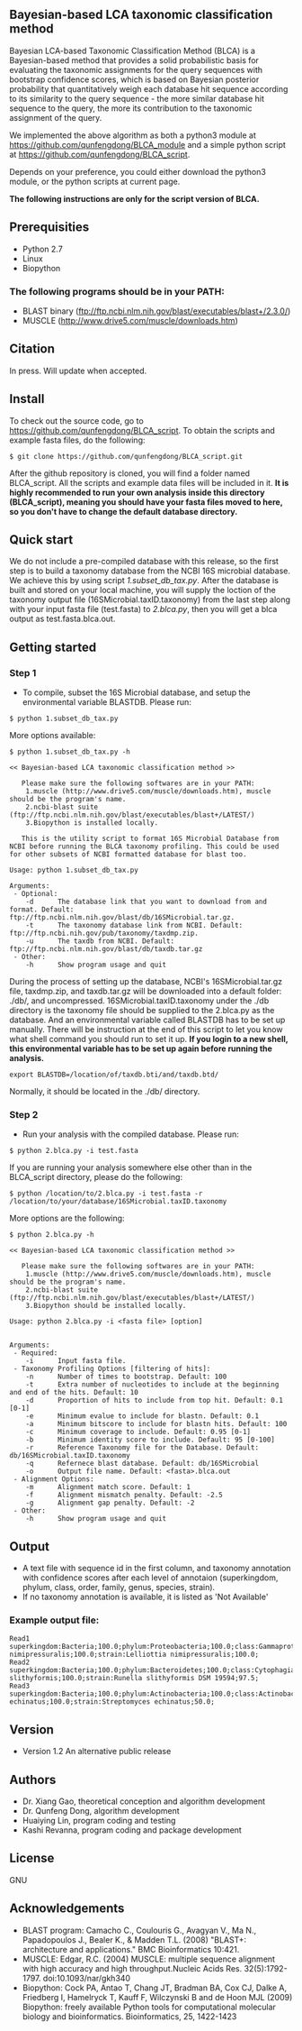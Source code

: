 Bayesian-based LCA taxonomic classification method
--------------------------------------------------
Bayesian LCA-based Taxonomic Classification Method (BLCA) is a Bayesian-based method that provides a solid probabilistic basis for evaluating the taxonomic assignments for the query sequences with bootstrap confidence scores, which is based on Bayesian posterior probability that quantitatively weigh each database hit sequence according to its similarity to the query sequence - the more similar database hit sequence to the query, the more its contribution to the taxonomic assignment of the query. 

We implemented the above algorithm as both a python3 module at https://github.com/qunfengdong/BLCA_module and a simple python script at https://github.com/qunfengdong/BLCA_script.

Depends on your preference, you could either download the python3 module, or the python scripts at current page.

**The following instructions are only for the script version of BLCA.**

## Prerequisities
* Python 2.7
* Linux
* Biopython

### **The following programs should be in your PATH:**

* BLAST binary (ftp://ftp.ncbi.nlm.nih.gov/blast/executables/blast+/2.3.0/)
* MUSCLE (http://www.drive5.com/muscle/downloads.htm)

## Citation

In press. Will update when accepted.

## Install
To check out the source code, go to https://github.com/qunfengdong/BLCA_script. To obtain the scripts and example fasta files, do the following:

```shell
$ git clone https://github.com/qunfengdong/BLCA_script.git
```

After the github repository is cloned, you will find a folder named BLCA_script. All the scripts and example data files will be included in it. **It is highly recommended to run your own analysis inside this directory (BLCA_script), meaning you should have your fasta files moved to here, so you don't have to change the default database directory.**

## Quick start

We do not include a pre-compiled database with this release, so the first step is to build a taxonomy database from the NCBI 16S microbial database. We achieve this by using script _1.subset_db_tax.py_. After the database is built and stored on your local machine, you will supply the loction of the taxonomy output file (16SMicrobial.taxID.taxonomy) from the last step along with your input fasta file (test.fasta) to _2.blca.py_, then you will get a blca output as test.fasta.blca.out.

## Getting started

### Step 1
* To compile, subset the 16S Microbial database, and setup the environmental variable BLASTDB. Please run:
```
$ python 1.subset_db_tax.py
```
More options available:
```
$ python 1.subset_db_tax.py -h

<< Bayesian-based LCA taxonomic classification method >>

   Please make sure the following softwares are in your PATH:
	1.muscle (http://www.drive5.com/muscle/downloads.htm), muscle should be the program's name.
	2.ncbi-blast suite (ftp://ftp.ncbi.nlm.nih.gov/blast/executables/blast+/LATEST/)
	3.Biopython is installed locally.

   This is the utility script to format 16S Microbial Database from NCBI before running the BLCA taxonomy profiling. This could be used for other subsets of NCBI formatted database for blast too.

Usage: python 1.subset_db_tax.py

Arguments:
 - Optional:
	-d		The database link that you want to download from and format. Default: ftp://ftp.ncbi.nlm.nih.gov/blast/db/16SMicrobial.tar.gz.
	-t		The taxonomy database link from NCBI. Default: ftp://ftp.ncbi.nih.gov/pub/taxonomy/taxdmp.zip.
	-u		The taxdb from NCBI. Default: ftp://ftp.ncbi.nlm.nih.gov/blast/db/taxdb.tar.gz 
 - Other:
	-h		Show program usage and quit
```
During the process of setting up the database, NCBI's 16SMicrobial.tar.gz file, taxdmp.zip, and taxdb.tar.gz will be downloaded into a default folder: ./db/, and uncompressed. 16SMicrobial.taxID.taxonomy under the ./db directory is the taxonomy file should be supplied to the 2.blca.py as the database. And an environmental variable called BLASTDB has to be set up manually. There will be instruction at the end of this script to let you know what shell command you should run to set it up. **If you login to a new shell, this environmental variable has to be set up again before running the analysis.**

```
export BLASTDB=/location/of/taxdb.bti/and/taxdb.btd/
```

Normally, it should be located in the ./db/ directory.

### Step 2 
* Run your analysis with the compiled database. Please run:
```
$ python 2.blca.py -i test.fasta
```
If you are running your analysis somewhere else other than in the BLCA_script directory, please do the following:
```
$ python /location/to/2.blca.py -i test.fasta -r /location/to/your/database/16SMicrobial.taxID.taxonomy
```
More options are the following:
```
$ python 2.blca.py -h

<< Bayesian-based LCA taxonomic classification method >>

   Please make sure the following softwares are in your PATH:
	1.muscle (http://www.drive5.com/muscle/downloads.htm), muscle should be the program's name.
	2.ncbi-blast suite (ftp://ftp.ncbi.nlm.nih.gov/blast/executables/blast+/LATEST/)
	3.Biopython should be installed locally.

Usage: python 2.blca.py -i <fasta file> [option]


Arguments:
 - Required:
	-i		Input fasta file.
 - Taxonomy Profiling Options [filtering of hits]:
	-n		Number of times to bootstrap. Default: 100
	-t		Extra number of nucleotides to include at the beginning and end of the hits. Default: 10
	-d		Proportion of hits to include from top hit. Default: 0.1 [0-1]
	-e		Minimum evalue to include for blastn. Default: 0.1
	-a		Minimum bitscore to include for blastn hits. Default: 100
	-c		Minimum coverage to include. Default: 0.95 [0-1]
	-b		Minimum identity score to include. Default: 95 [0-100]
	-r		Reference Taxonomy file for the Database. Default: db/16SMicrobial.taxID.taxonomy
	-q		Refernece blast database. Default: db/16SMicrobial
	-o		Output file name. Default: <fasta>.blca.out
 - Alignment Options:
	-m		Alignment match score. Default: 1
	-f		Alignment mismatch penalty. Default: -2.5
	-g		Alignment gap penalty. Default: -2
 - Other:
	-h		Show program usage and quit
```

## Output
* A text file with sequence id in the first column, and taxonomy annotation with confidence scores after each level of annotaion (superkingdom, phylum, class, order, family, genus, species, strain).
* If no taxonomy annotation is available, it is listed as 'Not Available'

### Example output file:
```
Read1      superkingdom:Bacteria;100.0;phylum:Proteobacteria;100.0;class:Gammaproteobacteria;100.0;order:Enterobacterales;100.0;family:Enterobacteriaceae;100.0;genus:Lelliottia;100.0;species:Lelliottia nimipressuralis;100.0;strain:Lelliottia nimipressuralis;100.0;
Read2     superkingdom:Bacteria;100.0;phylum:Bacteroidetes;100.0;class:Cytophagia;100.0;order:Cytophagales;100.0;family:Cytophagaceae;100.0;genus:Runella;100.0;species:Runella slithyformis;100.0;strain:Runella slithyformis DSM 19594;97.5;
Read3      superkingdom:Bacteria;100.0;phylum:Actinobacteria;100.0;class:Actinobacteria;100.0;order:Streptomycetales;100.0;family:Streptomycetaceae;100.0;genus:Streptomyces;100.0;species:Streptomyces echinatus;100.0;strain:Streptomyces echinatus;50.0;
```

## Version
* Version 1.2 An alternative public release

## Authors
* Dr. Xiang Gao, theoretical conception and algorithm development
* Dr. Qunfeng Dong, algorithm development
* Huaiying Lin, program coding and testing
* Kashi Revanna, program coding and package development

## License
GNU

## Acknowledgements
* BLAST program: Camacho C., Coulouris G., Avagyan V., Ma N., Papadopoulos J., Bealer K., & Madden T.L. (2008) "BLAST+: architecture and applications." BMC Bioinformatics 10:421.
* MUSCLE: Edgar, R.C. (2004) MUSCLE: multiple sequence alignment with high accuracy and high throughput.Nucleic Acids Res. 32(5):1792-1797. doi:10.1093/nar/gkh340
* Biopython: Cock PA, Antao T, Chang JT, Bradman BA, Cox CJ, Dalke A, Friedberg I, Hamelryck T, Kauff F, Wilczynski B and de Hoon MJL (2009) Biopython: freely available Python tools for computational molecular biology and bioinformatics. Bioinformatics, 25, 1422-1423